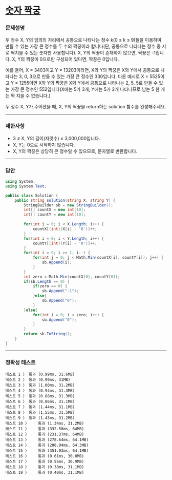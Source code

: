 # <a href="https://school.programmers.co.kr/learn/courses/30/lessons/131128">숫자 짝궁</a>

### 문제설명

두 정수 X, Y의 임의의 자리에서 공통으로 나타나는 정수 k(0 ≤ k ≤ 9)들을 이용하여 만들 수 있는 가장 큰 정수를 두 수의 짝꿍이라 합니다(단, 공통으로 나타나는 정수 중 서로 짝지을 수 있는 숫자만 사용합니다). X, Y의 짝꿍이 존재하지 않으면, 짝꿍은 -1입니다. X, Y의 짝꿍이 0으로만 구성되어 있다면, 짝꿍은 0입니다.

예를 들어, X = 3403이고 Y = 13203이라면, X와 Y의 짝꿍은 X와 Y에서 공통으로 나타나는 3, 0, 3으로 만들 수 있는 가장 큰 정수인 330입니다. 다른 예시로 X = 5525이고 Y = 1255이면 X와 Y의 짝꿍은 X와 Y에서 공통으로 나타나는 2, 5, 5로 만들 수 있는 가장 큰 정수인 552입니다(X에는 5가 3개, Y에는 5가 2개 나타나므로 남는 5 한 개는 짝 지을 수 없습니다.)

두 정수 X, Y가 주어졌을 때, X, Y의 짝꿍을 return하는 solution 함수를 완성해주세요.

***

### 제한사항

 - 3 ≤ X, Y의 길이(자릿수) ≤ 3,000,000입니다.
 - X, Y는 0으로 시작하지 않습니다.
 - X, Y의 짝꿍은 상당히 큰 정수일 수 있으므로, 문자열로 반환합니다.

***

### 답안
``` csharp
using System;
using System.Text;

public class Solution {
    public string solution(string X, string Y) {
        StringBuilder sb = new StringBuilder();
        int[] countX = new int[10];
        int[] countY = new int[10];
        
        for(int i = 0; i < X.Length; i++) {
            countX[(int)(X[i] - '0')]++;
        }
        for(int i = 0; i < Y.Length; i++) {
            countY[(int)(Y[i] - '0')]++;
        }
        for(int i = 9; i >= 1; i--) {
            for(int j = 0; j < Math.Min(countX[i], countY[i]); j++) {
                sb.Append(i);
            }
        }
        int zero = Math.Min(countX[0], countY[0]);
        if(sb.Length == 0) {
            if(zero == 0) {
                sb.Append("-1");
            }else{
                sb.Append("0");
            }
        }else{
            for(int i = 0; i < zero; i++) {
                sb.Append("0");
            }
        }
        return sb.ToString();
    }
}
```

***

### 정확성 테스트
```
테스트 1 〉	통과 (0.99ms, 31.6MB)
테스트 2 〉	통과 (0.99ms, 31MB)
테스트 3 〉	통과 (1.00ms, 31.2MB)
테스트 4 〉	통과 (0.94ms, 31.3MB)
테스트 5 〉	통과 (0.88ms, 31.3MB)
테스트 6 〉	통과 (0.86ms, 31.1MB)
테스트 7 〉	통과 (1.44ms, 31.1MB)
테스트 8 〉	통과 (1.55ms, 31.5MB)
테스트 9 〉	통과 (1.43ms, 31.2MB)
테스트 10 〉	통과 (1.34ms, 31.2MB)
테스트 11 〉	통과 (332.58ms, 64MB)
테스트 12 〉	통과 (231.37ms, 64MB)
테스트 13 〉	통과 (278.64ms, 64.1MB)
테스트 14 〉	통과 (200.04ms, 64.3MB)
테스트 15 〉	통과 (351.03ms, 64.1MB)
테스트 16 〉	통과 (0.61ms, 30.8MB)
테스트 17 〉	통과 (0.55ms, 30.9MB)
테스트 18 〉	통과 (0.38ms, 31.1MB)
테스트 19 〉	통과 (0.40ms, 31.1MB)
```